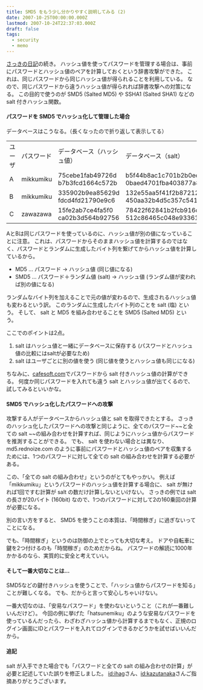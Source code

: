 ```yaml
---
title: SMD5 をもう少し分かりやすく説明してみる (2)
date: 2007-10-25T00:00:00.000Z
lastmod: 2007-10-24T22:37:03.000Z
draft: false
tags:
  - security
  - memo
---
```


[さっきの日記](/posts/20071024/p01)の続き。 ハッシュ値を使ってパスワードを管理する場合は、事前にパスワードとハッシュ値のペアを計算しておくという辞書攻撃ができた。 これは、同じパスワードから同じハッシュ値が得られることを利用している。 なので、同じパスワードから違うハッシュ値が得られれば辞書攻撃への対策になる。 この目的で使うのが SMD5 (Salted MD5) や SSHA1 (Salted SHA1) などの salt 付きハッシュ関数。

#### パスワードを SMD5 でハッシュ化して管理した場合

データベースはこうなる。（長くなったので折り返して表示してる）

|        |            |                                   |                                           |
| ------ | ---------- | --------------------------------- | ----------------------------------------- |
| ユーザ | パスワード | データベース（ハッシュ値）        | データベース（salt）                      |
| A      | mikkumiku  | 75cebe1fab49726d b7b3fcd1664c572b | b5f44b8ac1c701b2b0ee 0baed4701fba403877a8 |
| B      | mikkumiku  | 335902b9ea85629d fdcd4fd21790e9c6 | 132e55aa5f41f2b87212 450aa32b4d5c357c5417 |
| C      | zawazawa   | 15fe2ab7ce4fa5f0 ca02b3d564b92756 | 78422f62841b2fcb916c 512c86465c048e93361c |

AとBは同じパスワードを使っているのに、ハッシュ値が別の値になっていることに注意。 これは、パスワードからそのままハッシュ値を計算するのではなく、パスワードとランダムに生成したバイト列を繋げてからハッシュ値を計算しているから。

- MD5 … パスワード → ハッシュ値 (同じ値になる)
- SMD5 … パスワード＋ランダム値 (salt) → ハッシュ値 (ランダム値が変われば別の値になる)

ランダムなバイト列を加えることで元の値が変わるので、生成されるハッシュ値も変わるという訳。 このランダムに生成したバイト列のことを salt (塩) という。 そして、 salt と MD5 を組み合わせることを SMD5 (Salted MD5) という。

ここでのポイントは2点。

1. salt はハッシュ値と一緒にデータベースに保存する (パスワードとハッシュ値の比較にはsaltが必要なため)
2. salt はユーザごとに別の値を使う (同じ値を使うとハッシュ値も同じになる)

ちなみに、[cafesoft.com](http://www.cafesoft.com/CSDigest/createDigest.do)でパスワードから salt 付きハッシュ値の計算ができる。 何度か同じパスワードを入れても違う salt とハッシュ値が出てくるので、試してみるといいかな。

#### SMD5 でハッシュ化したパスワードへの攻撃

攻撃する人がデータベースからハッシュ値と salt を取得できたとする。 さっきのハッシュ化したパスワードへの攻撃と同じように、全てのパスワード~~と全ての salt ~~の組み合わせを計算すれば、同じようにハッシュ値からパスワードを推測することができる。 でも、 salt を使わない場合とは異なり、 md5.rednoize.com のように事前にパスワードとハッシュ値のペアを収集するためには、1つのパスワードに対して全ての salt の組み合わせを計算する必要がある。

この、「全ての salt の組み合わせ」というのがとてもやっかい。 例えば「mikkumiku」というパスワードのハッシュ値を計算する場合に、 salt が無ければ1回ですむ計算が salt の数だけ計算しないといけない。 さっきの例では salt の長さが20バイト (160bit) なので、1つのパスワードに対して2の160乗回の計算が必要になる。

別の言い方をすると、 SMD5 を使うことの本質は、「時間稼ぎ」に過ぎないってことになる。

でも、「時間稼ぎ」というのは防御の上でとっても大切な考え。 ドアや自転車に鍵を2つ付けるのも「時間稼ぎ」のためだからね。 パスワードの解読に1000年かかるのなら、実質的に安全と考えていい。

#### そして一番大切なことは…

SMD5などの鍵付きハッシュを使うことで、「ハッシュ値からパスワードを知る」ことが難しくなる。 でも、だからと言って安心しちゃいけない。

一番大切なのは、「安易なパスワード」を使わないということ（これが一番難しいんだけど）。 今回の例に挙げた「hatsunemiku」のような安易なパスワードを使っているんだったら、わざわざハッシュ値から計算するまでもなく、正規のログイン画面にIDとパスワードを入れてログインできるかどうかを試せばいいんだから。

#### 追記

salt が入手できた場合でも「パスワードと全ての salt の組み合わせの計算」が必要と記述していた誤りを修正しました。 [id:ihag](http://b.hatena.ne.jp/ihag/20071025#bookmark-6282846)さん、[id:kazutanaka](http://b.hatena.ne.jp/kazutanaka/20071025#bookmark-6282846)さんご指摘ありがとうございます。
